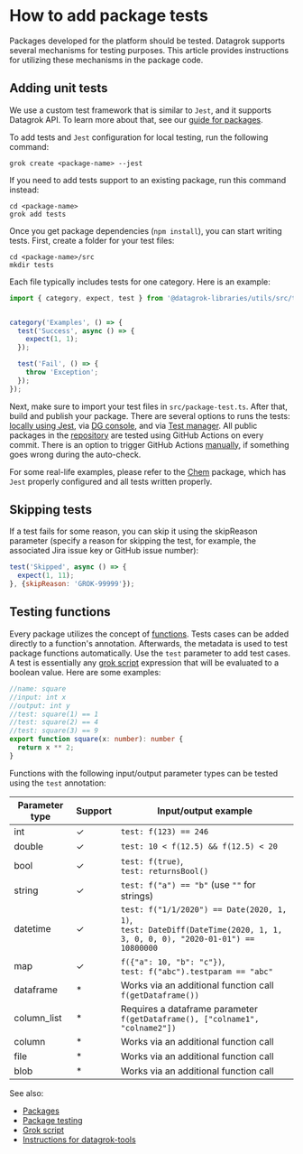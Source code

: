 <!-- TITLE: Add package tests -->

# How to add package tests

Packages developed for the platform should be tested. Datagrok supports several
mechanisms for testing purposes. This article provides instructions for
utilizing these mechanisms in the package code.

## Adding unit tests

We use a custom test framework that is similar to `Jest`, and it supports
Datagrok API. To learn more about that, see our [guide for
packages](https://github.com/datagrok-ai/public/blob/master/packages/GUIDE.MD#tests).

To add tests and `Jest` configuration for local testing, run the following
command:

```shell
grok create <package-name> --jest
```

If you need to add tests support to an existing package, run this command
instead:

```shell
cd <package-name>
grok add tests
```

Once you get package dependencies (`npm install`), you can start writing tests.
First, create a folder for your test files:

```shell
cd <package-name>/src
mkdir tests
```

Each file typically includes tests for one category. Here is an example:

```js
import { category, expect, test } from '@datagrok-libraries/utils/src/test';


category('Examples', () => {
  test('Success', async () => {
    expect(1, 1);
  });

  test('Fail', () => {
    throw 'Exception';
  });
});
```

Next, make sure to import your test files in `src/package-test.ts`. After that,
build and publish your package. There are several options to runs the tests:
[locally using Jest](test-packages.md#local-testing), via [DG
console](test-packages.md#running-tests-in-the-console), and via [Test
manager](test-packages.md#test-manager). All public packages in the
[repository](../../collaborate/public-repository.md) are tested using GitHub
Actions on every commit. There is an option to trigger GitHub Actions
[manually](test-packages.md#trigger-github-actions-manually), if something goes
wrong during the auto-check.

For some real-life examples, please refer to the
[Chem](https://github.com/datagrok-ai/public/tree/master/packages/Chem) package,
which has `Jest` properly configured and all tests written properly.

## Skipping tests

If a test fails for some reason, you can skip it using the skipReason parameter
(specify a reason for skipping the test, for example,
the associated Jira issue key or GitHub issue number):

```js
test('Skipped', async () => {
  expect(1, 11);
}, {skipReason: 'GROK-99999'});
```

## Testing functions

Every package utilizes the concept of [functions](../../datagrok/functions/function.md).
Tests cases can be added directly to a function's annotation. Afterwards, the metadata
is used to test package functions automatically. Use the `test` parameter to add
test cases. A test is essentially any [grok script](../../datagrok/grok-script.md)
expression that will be evaluated to a boolean value. Here are some examples:

```ts
//name: square
//input: int x
//output: int y
//test: square(1) == 1
//test: square(2) == 4
//test: square(3) == 9
export function square(x: number): number {
  return x ** 2;
}
```

Functions with the following input/output parameter types can be tested using
the `test` annotation:

| Parameter type | Support | Input/output example                                                                                                       |
|----------------|---------|----------------------------------------------------------------------------------------------------------------------------|
| int            | &check; | `test: f(123) == 246`                                                                                                      |
| double         | &check; | `test: 10 < f(12.5) && f(12.5) < 20`                                                                                       |
| bool           | &check; | `test: f(true)`,<br />`test: returnsBool()`                                                                                  |
| string         | &check; | `test: f("a") == "b"` (use `""` for strings)                                                                               |
| datetime       | &check; | `test: f("1/1/2020") == Date(2020, 1, 1)`,<br />`test: DateDiff(DateTime(2020, 1, 1, 3, 0, 0, 0), "2020-01-01") == 10800000` |
| map            | &check; | `f({"a": 10, "b": "c"})`,<br />`test: f("abc").testparam == "abc"`                                                           |
| dataframe      | *       | Works via an additional function call<br />`f(getDataframe())`                                                               |
| column_list    | *       | Requires a dataframe parameter<br />`f(getDataframe(), ["colname1", "colname2"])`                                            |
| column         | *       | Works via an additional function call                                                                                      |
| file           | *       | Works via an additional function call                                                                                      |
| blob           | *       | Works via an additional function call                                                                                      |

See also:

- [Packages](../develop.md#packages)
- [Package testing](test-packages.md)
- [Grok script](../../datagrok/grok-script.md)
- [Instructions for datagrok-tools](https://github.com/datagrok-ai/public/tree/master/tools#datagrok-tools)
